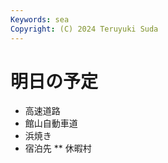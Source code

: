 ```yaml
---
Keywords: sea 
Copyright: (C) 2024 Teruyuki Suda
---
```


# 明日の予定
* 高速道路
* 館山自動車道
* 浜焼き
* 宿泊先
** 休暇村 

